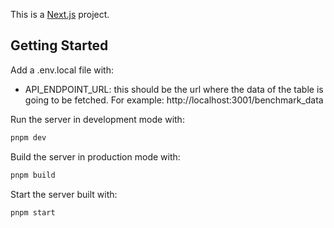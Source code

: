 This is a [Next.js](https://nextjs.org/) project.

## Getting Started

Add a .env.local file with:

- API_ENDPOINT_URL: this should be the url where the data of the table is going to be fetched. For
  example: http://localhost:3001/benchmark_data

Run the server in development mode with:

```bash
pnpm dev
```

Build the server in production mode with:

```bash
pnpm build
```

Start the server built with:

```bash
pnpm start
```

